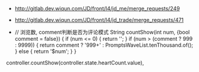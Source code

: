 - http://gitlab.dev.wiqun.com/JD/front/l4/jd_me/merge_requests/249

- http://gitlab.dev.wiqun.com/JD/front/l4/jd_trade/merge_requests/471

-   // 浏览数, comment判断是否为评论模式
  String countShow(int num, {bool comment = false}) {
    if (num <= 0) {
      return '';
    }
    if (num > (comment ? 999 : 9999)) {
      return comment ? '999+' : PromptsWaveList.tenThousand.of();
    } else {
      return '$num';
    }
  }

  controller.countShow(controller.state.heartCount.value),
